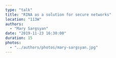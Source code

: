 ```yaml
---
type: "talk"
title: "RINA as a solution for secure networks"
location: "113W"
authors:
  - "Mary Sargsyan"
date: "2019-11-23 16:30:00"
duration: 15
photos:
  - "../authors/photos/mary-sargsyan.jpg"
---
```

